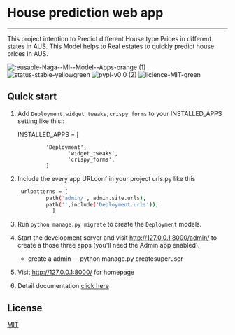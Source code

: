 # House prediction web app
----------------------------

This project intention to Predict different House type Prices in different states in AUS. This Model helps to Real estates to quickly predict house prices in AUS.

 ![reusable-Naga--Ml--Model--Apps-orange (1)](https://user-images.githubusercontent.com/92179722/136643724-61649ee7-76b5-4027-8066-eef510fd5d63.png)  ![status-stable-yellowgreen](https://user-images.githubusercontent.com/92179722/136643760-a592249d-5d9c-40d9-a5fe-a9a34898a988.png)  ![pypi-v0 0 (2)](https://user-images.githubusercontent.com/92179722/136643761-da4fbe5d-623e-4bcb-85d8-5949aad11a9f.png)  ![licience-MIT-green](https://user-images.githubusercontent.com/92179722/136643779-24feba85-bba1-4fdc-92ca-02b0013b6af0.png)

## Quick start


1. Add ``Deployment,widget_tweaks,crispy_forms`` to your INSTALLED_APPS setting like this::
    
    INSTALLED_APPS = [
    
     			'Deployment',
                       'widget_tweaks',
                       'crispy_forms',  
   	            ]
    

2. Include the every app URLconf in your project urls.py like this
   ``` bash
	urlpatterns = [
			path('admin/', admin.site.urls),
			path('',include('Deployment.urls')),
		      ]
    ```

3. Run ``python manage.py migrate`` to create the ``Deployment``  models.

4. Start the development server and visit http://127.0.0.1:8000/admin/
   to create a those three apps (you'll need the Admin app enabled).
   - create a admin 
   	-- python manage.py createsuperuser

5. Visit http://127.0.0.1:8000/ for homepage
6. Detail documentation [click here](https://github.com/Nagababu91768/house-price-prediction-ml-app/blob/master/README.md)

## License
[MIT](https://choosealicense.com/licenses/mit/)